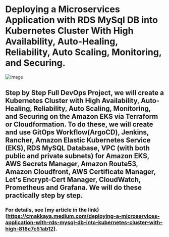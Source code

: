 # Deploying a Microservices Application with RDS MySql DB into Kubernetes Cluster With High Availability, Auto-Healing, Reliability, Auto Scaling, Monitoring, and Securing.

![image](https://github.com/cmakkaya/deploying-a-microservices-app-with-rds-db-to-k8s-cluster-with-high-availability-auto-healing/assets/110052470/fbacbc92-9958-4375-afbc-ca6cd204f3ba)

## Step by Step Full DevOps Project, we will create a Kubernetes Cluster with High Availability, Auto-Healing, Reliability, Auto Scaling, Monitoring, and Securing on the Amazon EKS via Terraform or Cloudformation. To do these, we will create and use GitOps Workflow(ArgoCD), Jenkins, Rancher, Amazon Elastic Kubernetes Service (EKS), RDS MySQL Database, VPC (with both public and private subnets) for Amazon EKS, AWS Secrets Manager, Amazon Route53, Amazon Cloudfront, AWS Certificate Manager, Let's Encrypt-Cert Manager, CloudWatch, Prometheus and Grafana. We will do these practically step by step.

### For details, see [my article in the link)(https://cmakkaya.medium.com/deploying-a-microservices-application-with-rds-mysql-db-into-kubernetes-cluster-with-high-818c7c51ab12).
